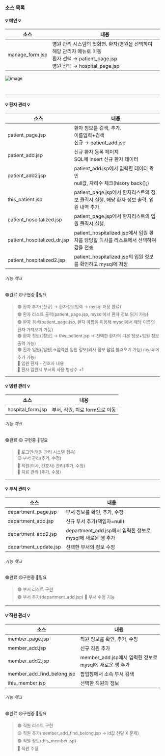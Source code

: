 ### 소스 목록

#### 💡 메인 💡
소스 | 내용
---- | ----
manage_form.jsp | 병원 관리 시스템의 첫화면. 환자/병원을 선택하여 해당 관리자 메뉴로 이동</BR> 환자 선택 → patient_page.jsp </BR>병원 선택 → hospital_page.jsp <BR>

![image](https://user-images.githubusercontent.com/85846475/123762673-fe515280-d8fd-11eb-9522-3754e60e48bf.png)

</BR>

***

#### 💡 환자 관리 💡
소스 | 내용
---- | ----
patient_page.jsp | 환자 정보를 검색, 추가. </BR> 이름입력+검색</BR> 신규 → patient_add.jsp
patient_add.jsp | 신규 환자 등록 페이지 </BR> SQL에 insert 신규 환자 데이터
patient_add2.jsp | patient_add.jsp에서 입력한 데이터 확인 </BR> null값, 자리수 체크(hisory back();)
this_patient.jsp | patient_page.jsp에서 환자리스트의 정보 클릭시 실행. 해당 환자 정보 출력, 입원 내역 추가.
patient_hospitalized.jsp | patient_page.jsp에서 환자리스트의 입원 클릭시 실행.
patient_hospitalized_dr.jsp | patient_hospitalized.jsp에서 입원 환자를 담당할 의사를 리스트에서 선택하여 값을 전송
patient_hospitalized2.jsp | patient_hospitalized.jsp의 입원 정보를 확인하고 mysql에 저장

###### 기능 체크
🟢완료 🟡구현중 🔴필요
> 🟢 환자 추가([신규] → 환자정보입력 → mysql 저장 완료)</br>
> 🟢 환자 리스트 출력(patient_page.jsp, mysql에서 환자 정보 읽기 가능)</br>
> 🟢 환자 검색(patient_page.jsp, 환자 이름을 이용해 mysql에서 해당 이름의 환자 가져오기 가능)</br>
> 🟢 환자 정보([정보] → this_patient.jsp → 선택한 환자의 기본 정보+입원 정보 출력 가능)</br>
> 🟢 환자 입원([입원]→입력한 입원 정보(의사 정보 팝업 불러오기 가능) mysql에 추가 가능)</br>
> 🔴 입원 환자 - 간호사 내용</br>
> 🔴 환자 입원시 부서의 사용 병상수 +1</br>

***

#### 💡 병원 관리 💡
소스 | 내용
---- | ----
hospital_form.jsp | 부서, 직원, 치료 form으로 이동

###### 기능 체크
🟢완료 🟡 구현중 🔴필요
> 🔴 로그인(병원 관리 시스템 접속)</br>
> 🟡 부서 관리(추가, 수정)</br>
> 🔴 직원(의사, 간호사) 관리(추가, 수정)</br>
> 🔴 치료 관리 (추가, 수정)

***

#### 💡 부서 관리 💡
소스 | 내용
---- | ----
department_page.jsp | 부서 정보를 확인, 추가, 수정
department_add.jsp | 신규 부서 추가(책임자=null)
department_add2.jsp | department_add.jsp에서 입력한 정보로 mysql에 새로운 행 추가
department_update.jsp | 선택한 부서의 정보 수정

###### 기능 체크
🟢완료 🟡구현중 🔴필요
> 🟢 부서 리스트 구현</br>
> 🟢 부서 추가(department_add.jsp)
> 🔴 부서 수정 기능

***

#### 💡 직원 관리 💡
소스 | 내용
---- | ----
member_page.jsp | 직원 정보를 확인, 추가, 수정
member_add.jsp | 신규 직원 추가
member_add2.jsp | member_add.jsp에서 입력한 정보로 mysql에 새로운 행 추가
member_add_find_belong.jsp | 팝업창에서 소속 부서 검색
this_member.jsp | 선택한 직원의 정보

###### 기능 체크
🟢완료 🟡구현중 🔴필요
> 🟢 직원 리스트 구현</br>
> 🟡 직원 추가(member_add_find_belong.jsp → id값 전달 X 문제)</br>
> 🟢 직원 정보(this_member.jsp)</br>
> 🔴 직원 수정
